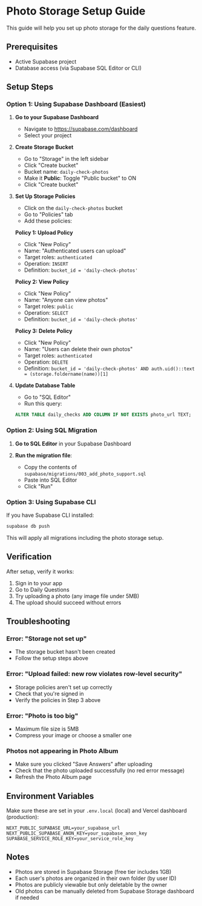 # Photo Storage Setup Guide

This guide will help you set up photo storage for the daily questions feature.

## Prerequisites
- Active Supabase project
- Database access (via Supabase SQL Editor or CLI)

## Setup Steps

### Option 1: Using Supabase Dashboard (Easiest)

1. **Go to your Supabase Dashboard**
   - Navigate to https://supabase.com/dashboard
   - Select your project

2. **Create Storage Bucket**
   - Go to "Storage" in the left sidebar
   - Click "Create bucket"
   - Bucket name: `daily-check-photos`
   - Make it **Public**: Toggle "Public bucket" to ON
   - Click "Create bucket"

3. **Set Up Storage Policies**
   - Click on the `daily-check-photos` bucket
   - Go to "Policies" tab
   - Add these policies:

   **Policy 1: Upload Policy**
   - Click "New Policy"
   - Name: "Authenticated users can upload"
   - Target roles: `authenticated`
   - Operation: `INSERT`
   - Definition: `bucket_id = 'daily-check-photos'`

   **Policy 2: View Policy**
   - Click "New Policy"
   - Name: "Anyone can view photos"
   - Target roles: `public`
   - Operation: `SELECT`
   - Definition: `bucket_id = 'daily-check-photos'`

   **Policy 3: Delete Policy**
   - Click "New Policy"
   - Name: "Users can delete their own photos"
   - Target roles: `authenticated`
   - Operation: `DELETE`
   - Definition: `bucket_id = 'daily-check-photos' AND auth.uid()::text = (storage.foldername(name))[1]`

4. **Update Database Table**
   - Go to "SQL Editor"
   - Run this query:
   ```sql
   ALTER TABLE daily_checks ADD COLUMN IF NOT EXISTS photo_url TEXT;
   ```

### Option 2: Using SQL Migration

1. **Go to SQL Editor** in your Supabase Dashboard

2. **Run the migration file**:
   - Copy the contents of `supabase/migrations/003_add_photo_support.sql`
   - Paste into SQL Editor
   - Click "Run"

### Option 3: Using Supabase CLI

If you have Supabase CLI installed:

```bash
supabase db push
```

This will apply all migrations including the photo storage setup.

## Verification

After setup, verify it works:

1. Sign in to your app
2. Go to Daily Questions
3. Try uploading a photo (any image file under 5MB)
4. The upload should succeed without errors

## Troubleshooting

### Error: "Storage not set up"
- The storage bucket hasn't been created
- Follow the setup steps above

### Error: "Upload failed: new row violates row-level security"
- Storage policies aren't set up correctly
- Check that you're signed in
- Verify the policies in Step 3 above

### Error: "Photo is too big"
- Maximum file size is 5MB
- Compress your image or choose a smaller one

### Photos not appearing in Photo Album
- Make sure you clicked "Save Answers" after uploading
- Check that the photo uploaded successfully (no red error message)
- Refresh the Photo Album page

## Environment Variables

Make sure these are set in your `.env.local` (local) and Vercel dashboard (production):

```env
NEXT_PUBLIC_SUPABASE_URL=your_supabase_url
NEXT_PUBLIC_SUPABASE_ANON_KEY=your_supabase_anon_key
SUPABASE_SERVICE_ROLE_KEY=your_service_role_key
```

## Notes

- Photos are stored in Supabase Storage (free tier includes 1GB)
- Each user's photos are organized in their own folder (by user ID)
- Photos are publicly viewable but only deletable by the owner
- Old photos can be manually deleted from Supabase Storage dashboard if needed

